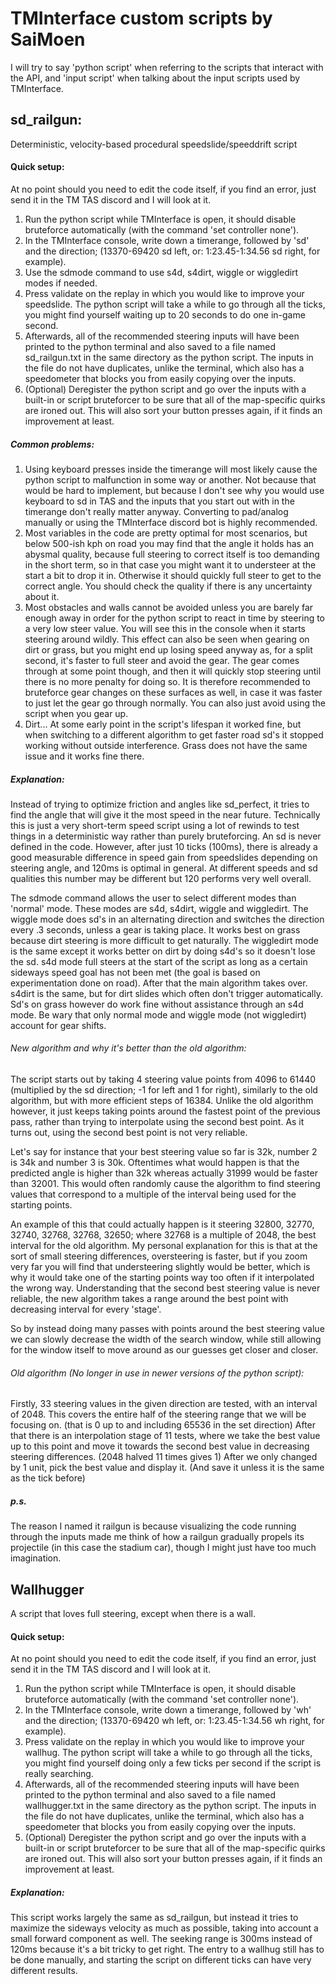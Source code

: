 # TMInterface custom scripts by SaiMoen
I will try to say 'python script' when referring to the scripts that interact with the API, and 'input script' when talking about the input scripts used by TMInterface.

## sd_railgun:
Deterministic, velocity-based procedural speedslide/speeddrift script

#### Quick setup:
At no point should you need to edit the code itself, if you find an error, just send it in the TM TAS discord and I will look at it.

1. Run the python script while TMInterface is open, it should disable bruteforce automatically (with the command 'set controller none').
2. In the TMInterface console, write down a timerange, followed by 'sd' and the direction; (13370-69420 sd left, or: 1:23.45-1:34.56 sd right, for example).
3. Use the sdmode command to use s4d, s4dirt, wiggle or wiggledirt modes if needed.
4. Press validate on the replay in which you would like to improve your speedslide. The python script will take a while to go through all the ticks, you might find yourself waiting up to 20 seconds to do one in-game second.
5. Afterwards, all of the recommended steering inputs will have been printed to the python terminal and also saved to a file named sd_railgun.txt in the same directory as the python script. The inputs in the file do not have duplicates, unlike the terminal, which also has a speedometer that blocks you from easily copying over the inputs.
6. (Optional) Deregister the python script and go over the inputs with a built-in or script bruteforcer to be sure that all of the map-specific quirks are ironed out. This will also sort your button presses again, if it finds an improvement at least.

##### Common problems:
1. Using keyboard presses inside the timerange will most likely cause the python script to malfunction in some way or another. Not because that would be hard to implement, but because I don't see why you would use keyboard to sd in TAS and the inputs that you start out with in the timerange don't really matter anyway. Converting to pad/analog manually or using the TMInterface discord bot is highly recommended.
2. Most variables in the code are pretty optimal for most scenarios, but below 500-ish kph on road you may find that the angle it holds has an abysmal quality, because full steering to correct itself is too demanding in the short term, so in that case you might want it to understeer at the start a bit to drop it in. Otherwise it should quickly full steer to get to the correct angle. You should check the quality if there is any uncertainty about it.
3. Most obstacles and walls cannot be avoided unless you are barely far enough away in order for the python script to react in time by steering to a very low steer value. You will see this in the console when it starts steering around wildly. This effect can also be seen when gearing on dirt or grass, but you might end up losing speed anyway as, for a split second, it's faster to full steer and avoid the gear. The gear comes through at some point though, and then it will quickly stop steering until there is no more penalty for doing so. It is therefore recommended to bruteforce gear changes on these surfaces as well, in case it was faster to just let the gear go through normally. You can also just avoid using the script when you gear up.
4. Dirt... At some early point in the script's lifespan it worked fine, but when switching to a different algorithm to get faster road sd's it stopped working without outside interference. Grass does not have the same issue and it works fine there.

##### Explanation:
Instead of trying to optimize friction and angles like sd_perfect, it tries to find the angle that will give it the most speed in the near future.
Technically this is just a very short-term speed script using a lot of rewinds to test things in a deterministic way rather than purely bruteforcing.
An sd is never defined in the code. However, after just 10 ticks (100ms), there is already a good measurable difference in speed gain from speedslides depending on steering angle, and 120ms is optimal in general. At different speeds and sd qualities this number may be different but 120 performs very well overall.

The sdmode command allows the user to select different modes than 'normal' mode. These modes are s4d, s4dirt, wiggle and wiggledirt. The wiggle mode does sd's in an alternating direction and switches the direction every .3 seconds, unless a gear is taking place. It works best on grass because dirt steering is more difficult to get naturally. The wiggledirt mode is the same except it works better on dirt by doing s4d's so it doesn't lose the sd. s4d mode full steers at the start of the script as long as a certain sideways speed goal has not been met (the goal is based on experimentation done on road). After that the main algorithm takes over. s4dirt is the same, but for dirt slides which often don't trigger automatically. Sd's on grass however do work fine without assistance through an s4d mode. Be wary that only normal mode and wiggle mode (not wiggledirt) account for gear shifts.

###### New algorithm and why it's better than the old algorithm:
The script starts out by taking 4 steering value points from 4096 to 61440 (multiplied by the sd direction; -1 for left and 1 for right), similarly to the old algorithm, but with more efficient steps of 16384. 
Unlike the old algorithm however, it just keeps taking points around the fastest point of the previous pass, rather than trying to interpolate using the second best point. As it turns out, using the second best point is not very reliable.

Let's say for instance that your best steering value so far is 32k, number 2 is 34k and number 3 is 30k. Oftentimes what would happen is that the predicted angle is higher than 32k whereas actually 31999 would be faster than 32001. This would often randomly cause the algorithm to find steering values that correspond to a multiple of the interval being used for the starting points.

An example of this that could actually happen is it steering 32800, 32770, 32740, 32768, 32768, 32650; where 32768 is a multiple of 2048, the best interval for the old algorithm. My personal explanation for this is that at the sort of small steering differences, oversteering is faster, but if you zoom very far you will find that understeering slightly would be better, which is why it would take one of the starting points way too often if it interpolated the wrong way. Understanding that the second best steering value is never reliable, the new algorithm takes a range around the best point with decreasing interval for every 'stage'.

So by instead doing many passes with points around the best steering value we can slowly decrease the width of the search window, while still allowing for the window itself to move around as our guesses get closer and closer.

###### Old algorithm (No longer in use in newer versions of the python script):
Firstly, 33 steering values in the given direction are tested, with an interval of 2048. This covers the entire half of the steering range that we will be focusing on. (that is 0 up to and including 65536 in the set direction)
After that there is an interpolation stage of 11 tests, where we take the best value up to this point and move it towards the second best value in decreasing steering differences. (2048 halved 11 times gives 1)
After we only changed by 1 unit, pick the best value and display it. (And save it unless it is the same as the tick before)

##### p.s.
The reason I named it railgun is because visualizing the code running through the inputs made me think of how a railgun gradually propels its projectile (in this case the stadium car), though I might just have too much imagination.

## Wallhugger
A script that loves full steering, except when there is a wall.

#### Quick setup:
At no point should you need to edit the code itself, if you find an error, just send it in the TM TAS discord and I will look at it.

1. Run the python script while TMInterface is open, it should disable bruteforce automatically (with the command 'set controller none').
2. In the TMInterface console, write down a timerange, followed by 'wh' and the direction; (13370-69420 wh left, or: 1:23.45-1:34.56 wh right, for example).
3. Press validate on the replay in which you would like to improve your wallhug. The python script will take a while to go through all the ticks, you might find yourself doing only a few ticks per second if the script is really searching.
4. Afterwards, all of the recommended steering inputs will have been printed to the python terminal and also saved to a file named wallhugger.txt in the same directory as the python script. The inputs in the file do not have duplicates, unlike the terminal, which also has a speedometer that blocks you from easily copying over the inputs.
5. (Optional) Deregister the python script and go over the inputs with a built-in or script bruteforcer to be sure that all of the map-specific quirks are ironed out. This will also sort your button presses again, if it finds an improvement at least.

##### Explanation:
This script works largely the same as sd_railgun, but instead it tries to maximize the sideways velocity as much as possible, taking into account a small forward component as well. The seeking range is 300ms instead of 120ms because it's a bit tricky to get right.
The entry to a wallhug still has to be done manually, and starting the script on different ticks can have very different results.
